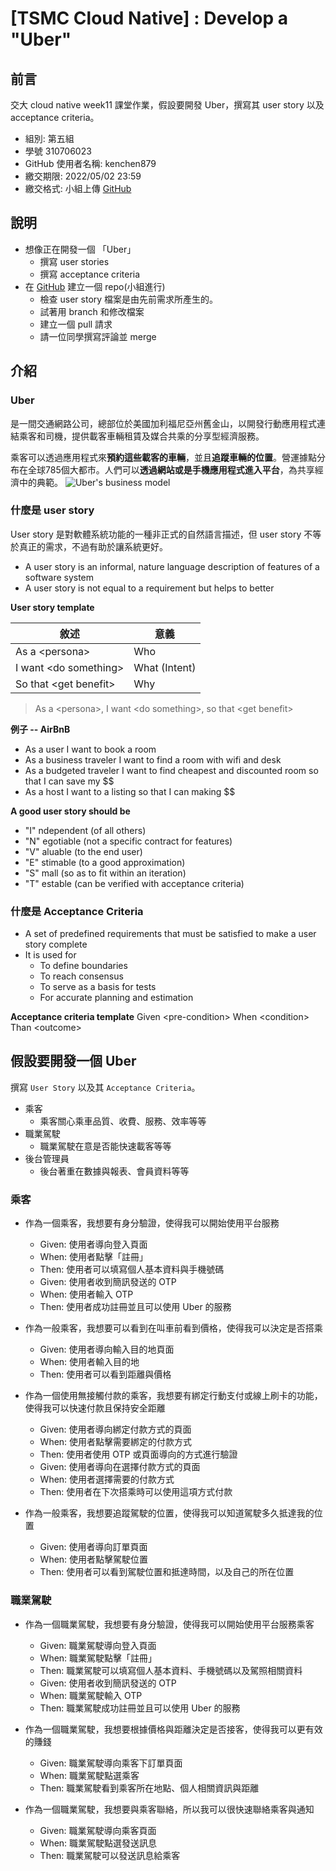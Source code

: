 [TSMC Cloud Native] : Develop a "Uber"
===

## 前言
交大 cloud native week11 課堂作業，假設要開發 Uber，撰寫其 user story 以及 acceptance criteria。
- 組別: 第五組
- 學號 310706023
- GitHub 使用者名稱: kenchen879
- 繳交期限: 2022/05/02 23:59
- 繳交格式: 小組上傳 [GitHub](https://github.com/Jerry-Github-Cloud/TSMC-Cloud-Native-Uber-User-Story)

## 說明
- 想像正在開發一個 「Uber」
    - 撰寫 user stories
    - 撰寫 acceptance criteria
- 在 [GitHub](https://github.com/Jerry-Github-Cloud/TSMC-Cloud-Native-Uber-User-Story) 建立一個 repo(小組進行)
    - 檢查 user story 檔案是由先前需求所產生的。
    - 試著用 branch 和修改檔案
    - 建立一個 pull 請求
    - 請一位同學撰寫評論並 merge

## 介紹

### Uber
是一間交通網路公司，總部位於美國加利福尼亞州舊金山，以開發行動應用程式連結乘客和司機，提供載客車輛租賃及媒合共乘的分享型經濟服務。

乘客可以透過應用程式來**預約這些載客的車輛**，並且**追蹤車輛的位置**。營運據點分布在全球785個大都市。人們可以**透過網站或是手機應用程式進入平台**，為共享經濟中的典範。
![Uber's business model](https://i.imgur.com/iPJMWqC.png)

### 什麼是 user story
User story 是對軟體系統功能的一種非正式的自然語言描述，但 user story 不等於真正的需求，不過有助於讓系統更好。
- A user story is an informal, nature language description of features of a software system
- A user story is not equal to a requirement but helps to better

**User story template**

| 敘述                  | 意義          |
| --------------------- | ------------- |
| As a \<persona\>        | Who           |
| I want \<do something\> | What (Intent) |
| So that \<get benefit\> | Why           |

> As a \<persona\>, I want \<do something\>, so that \<get benefit\>

**例子 -- AirBnB**
- As a user I want to book a room
- As a business traveler I want to find a room with wifi and desk
- As a budgeted traveler I want to find cheapest and discounted room so that I can save my $$
- As a host I want to a listing so that I can making $$

**A good user story should be**
- "I" ndependent (of all others)
- "N" egotiable (not a specific contract for features)
- "V" aluable (to the end user)
- "E" stimable (to a good approximation)
- "S" mall (so as to fit within an iteration)
- "T" estable (can be verified with acceptance criteria)


### 什麼是 Acceptance Criteria
- A set of predefined requirements that must be satisfied to make a user story complete
- It is used for
    - To define boundaries
    - To reach consensus
    - To serve as a basis for tests
    - For accurate planning and estimation

**Acceptance criteria template**
Given \<pre-condition\>
When \<condition\>
Than \<outcome\>

## 假設要開發一個 Uber
撰寫 `User Story` 以及其 `Acceptance Criteria`。

* 乘客
    * 乘客關心乘車品質、收費、服務、效率等等
* 職業駕駛
    * 職業駕駛在意是否能快速載客等等
* 後台管理員
    * 後台著重在數據與報表、會員資料等等
 
### 乘客
- 作為一個乘客，我想要有身分驗證，使得我可以開始使用平台服務
    - Given: 使用者導向登入頁面
    - When: 使用者點擊「註冊」
    - Then: 使用者可以填寫個人基本資料與手機號碼
    - Given: 使用者收到簡訊發送的 OTP
    - When: 使用者輸入 OTP
    - Then: 使用者成功註冊並且可以使用 Uber 的服務

- 作為一般乘客，我想要可以看到在叫車前看到價格，使得我可以決定是否搭乘
    - Given: 使用者導向輸入目的地頁面
    - When: 使用者輸入目的地
    - Then: 使用者可以看到距離與價格

- 作為一個使用無接觸付款的乘客，我想要有綁定行動支付或線上刷卡的功能，使得我可以快速付款且保持安全距離
    - Given: 使用者導向綁定付款方式的頁面
    - When: 使用者點擊需要綁定的付款方式
    - Then: 使用者使用 OTP 或頁面導向的方式進行驗證
    - Given: 使用者導向在選擇付款方式的頁面
    - When: 使用者選擇需要的付款方式
    - Then: 使用者在下次搭乘時可以使用這項方式付款

- 作為一般乘客，我想要追蹤駕駛的位置，使得我可以知道駕駛多久抵達我的位置
    - Given: 使用者導向訂單頁面
    - When: 使用者點擊駕駛位置
    - Then: 使用者可以看到駕駛位置和抵達時間，以及自己的所在位置

### 職業駕駛
- 作為一個職業駕駛，我想要有身分驗證，使得我可以開始使用平台服務乘客
    - Given: 職業駕駛導向登入頁面
    - When: 職業駕駛點擊「註冊」
    - Then: 職業駕駛可以填寫個人基本資料、手機號碼以及駕照相關資料
    - Given: 使用者收到簡訊發送的 OTP
    - When: 職業駕駛輸入 OTP
    - Then: 職業駕駛成功註冊並且可以使用 Uber 的服務

- 作為一個職業駕駛，我想要根據價格與距離決定是否接客，使得我可以更有效的賺錢
    - Given: 職業駕駛導向乘客下訂單頁面
    - When: 職業駕駛點選乘客
    - Then: 職業駕駛看到乘客所在地點、個人相關資訊與距離

- 作為一個職業駕駛，我想要與乘客聯絡，所以我可以很快速聯絡乘客與通知
    - Given: 職業駕駛導向乘客頁面
    - When: 職業駕駛點選發送訊息
    - Then: 職業駕駛可以發送訊息給乘客
